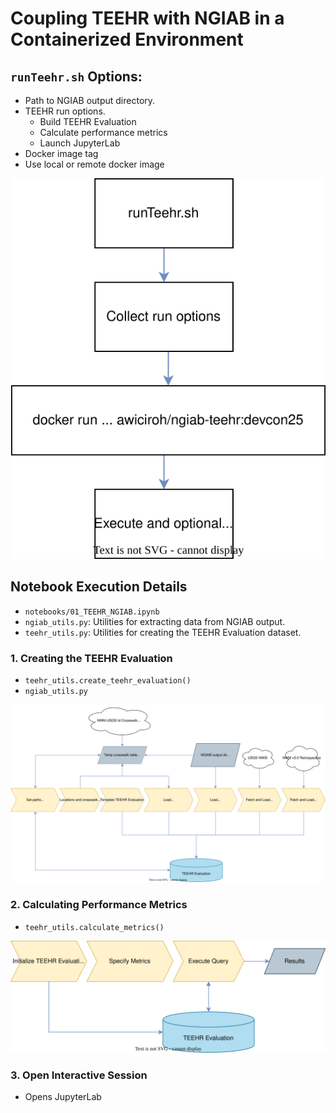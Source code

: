 # Coupling TEEHR with NGIAB in a Containerized Environment
## `runTeehr.sh` Options:
- Path to NGIAB output directory.
- TEEHR run options.
  - Build TEEHR Evaluation
  - Calculate performance metrics
  - Launch JupyterLab
- Docker image tag
- Use local or remote docker image

<img src="images/runTeehr_overview.svg">

## Notebook Execution Details
- `notebooks/01_TEEHR_NGIAB.ipynb`
- `ngiab_utils.py`: Utilities for extracting data from NGIAB output.
- `teehr_utils.py`: Utilities for creating the TEEHR Evaluation dataset.

### 1. Creating the TEEHR Evaluation
- `teehr_utils.create_teehr_evaluation()`
- `ngiab_utils.py`
<img src="images/create_teehr_evaluation.svg">


### 2. Calculating Performance Metrics
- `teehr_utils.calculate_metrics()`

<img src="images/calculate_metrics.svg">


### 3. Open Interactive Session
- Opens JupyterLab
